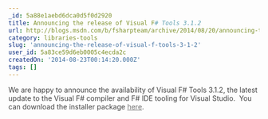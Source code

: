 ```yaml
---
_id: 5a88e1aebd6dca0d5f0d2920
title: Announcing the release of Visual F# Tools 3.1.2
url: http://blogs.msdn.com/b/fsharpteam/archive/2014/08/20/announcing-the-release-of-visual-f-tools-3-1-2.aspx
category: libraries-tools
slug: 'announcing-the-release-of-visual-f-tools-3-1-2'
user_id: 5a83ce59d6eb0005c4ecda2c
createdOn: '2014-08-23T00:14:20.000Z'
tags: []
---
```


<span style="color: #424242;">We are happy to announce the availability of Visual F# Tools 3.1.2, the latest update to the Visual F# compiler and F# IDE tooling for Visual Studio.  You can download the installer package </span><a style="color: #707070;" href="http://www.microsoft.com/en-us/download/details.aspx?id=44011" target="_blank">here</a><span style="color: #424242;">.</span>
